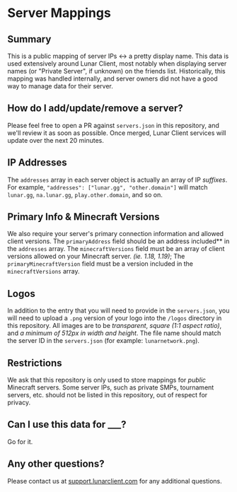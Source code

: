 # Server Mappings

## Summary

This is a public mapping of server IPs <-> a pretty display name. This data is used extensively around Lunar Client, most notably when displaying server names (or "Private Server", if unknown) on the friends list. Historically, this mapping was handled internally, and server owners did not have a good way to manage data for their server.

## How do I add/update/remove a server?

Please feel free to open a PR against `servers.json` in this repository, and we'll review it as soon as possible. Once merged, Lunar Client services will update over the next 20 minutes.

## IP Addresses

The `addresses` array in each server object is actually an array of IP _suffixes_. For example, `"addresses": ["lunar.gg", "other.domain"]` will match `lunar.gg`, `na.lunar.gg`, `play.other.domain`, and so on.

## Primary Info & Minecraft Versions
We also require your server's primary connection information and allowed client versions. The `primaryAddress` field should be an address included** in the `addresses` array. The `minecraftVersions` field must be an array of client versions allowed on your Minecraft server. *(ie. 1.18, 1.19)*; The `primaryMinecraftVersion` field must be a version included in the `minecraftVersions` array.

## Logos
In addition to the entry that you will need to provide in the `servers.json`, you will need to upload a `.png` version of your logo into the `/logos` directory in this repository. All images are to be _transparent_, _square (1:1 aspect ratio)_, and _a minimum of 512px in width and height_. The file name should match the server ID in the `servers.json` (for example: `lunarnetwork.png`).

## Restrictions

We ask that this repository is only used to store mappings for *public* Minecraft servers. Some server IPs, such as private SMPs, tournament servers, etc. should not be listed in this repository, out of respect for privacy.

## Can I use this data for ___?

Go for it.

## Any other questions?

Please contact us at [support.lunarclient.com](https://support.lunarclient.com) for any additional questions.
